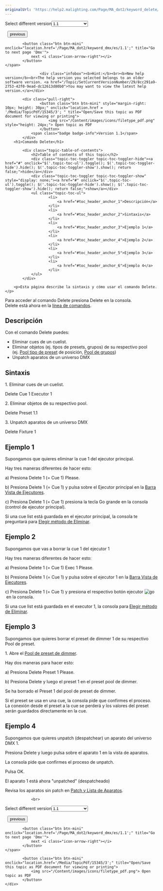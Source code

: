 ```yaml
---
originalUrl: 'https://help2.malighting.com/Page/MA_dot2/keyword_delete/es/1.1'
---
```


<div class="topic-navigation">

<div class="pull-right">
	<span class="pull-left">


<div class="pull-left">
<form action="/Topic/SetCurrentVersionNumber" class="form-inline" id="frmTagSelector" method="post">	<span class="form-mini">
		<div class="input-prepend"><span class="add-on">Select different version</span><select autocomplete="off" id="versionNumberId" name="versionNumberId" onchange="$(this).closest('#frmTagSelector').submit();" style="width: 120px;"><option value="">- latest -</option>
<option selected="selected" value="3">1.1</option>
<option value="7">1.2</option>
<option value="12">1.3</option>
<option value="16">1.5</option>
<option value="29">1.9</option>
</select></div>
		<input data-val="true" data-val-number="The field Int32 must be a number." data-val-required="The Int32 field is required." id="ProductId" name="ProductId" type="hidden" value="7">
		<input id="CurrentGuid" name="CurrentGuid" type="hidden" value="8cc291a9-2753-42f0-9ead-dc12613d80b0">
	</span>
</form></div>&nbsp;	</span>
	<span class="pull-right" style="white-space: nowrap;">
			<button class="btn btn-mini" onclick="location.href='/Page/MA_dot2/keyword_delay/es/1.1'; " title="Go to previous page 'Delay'">
				<i class="icon-arrow-left"></i> previous
			</button>

			<button class="btn btn-mini" onclick="location.href='/Page/MA_dot2/keyword_dmx/es/1.1';" title="Go to next page 'Dmx'">
				next <i class="icon-arrow-right"></i> 
			</button>
	</span>
</div>
<div class="clear-fix" style="margin-bottom: 10px"></div>
</div>

					<div class="infobox"><b>Hint:</b><br><b>New help version</b><br>The help version you selected belongs to an older software version. <a href="/Topic/SetCurrentVersionNumber/29/8cc291a9-2753-42f0-9ead-dc12613d80b0">You may want to view the latest help version.</a></div>

			<div class="pull-right">
					<button class="btn btn-mini" style="margin-right: 10px; height: 30px;" onclick="location.href = '/Media/TopicPdf/15345/3'; " title="Open/Save this topic as PDF document for viewing or printing">
						<img src="/Content/images/icons/filetype_pdf.png" style="height: 24px;"> Open topic as PDF
					</button>
				<span class="badge badge-info">Version 1.1</span>
			</div>
		<h1>Comando Delete</h1>

			<div class="topic-table-of-contents">
				<h2>Table of contents of this topic</h2>
				<div class="topic-toc-toggler topic-toc-toggler-hide"><a href="#" onclick="$('.topic-toc-ul').toggle(); $('.topic-toc-toggler-hide').hide(); $('.topic-toc-toggler-show').show(); return false;">hide</a></div>
				<div class="topic-toc-toggler topic-toc-toggler-show" style="display: none;"><a href="#" onclick="$('.topic-toc-ul').toggle(); $('.topic-toc-toggler-hide').show(); $('.topic-toc-toggler-show').hide(); return false;">show</a></div>
				<ul class="topic-toc-ul">
						<li>
							<a href="#toc_header_anchor_1">Descripción</a>
						</li>
						<li>
							<a href="#toc_header_anchor_2">Sintaxis</a>
						</li>
						<li>
							<a href="#toc_header_anchor_3">Ejemplo 1</a>
						</li>
						<li>
							<a href="#toc_header_anchor_4">Ejemplo 2</a>
						</li>
						<li>
							<a href="#toc_header_anchor_5">Ejemplo 3</a>
						</li>
						<li>
							<a href="#toc_header_anchor_6">Ejemplo 4</a>
						</li>
				</ul>
			</div>

		<p>Esta página describe la sintaxis y cómo usar el comando Delete.</p>

<p>Para acceder al comando Delete presiona&nbsp;<span class="hardkey">Delete</span>&nbsp;en la consola.<br>
Delete&nbsp;está ahora en&nbsp;la <a href="/Topic/330c5d26-3bcd-4d9c-a448-d89cc7a6d5f1">línea de comandos</a>.</p>

<a name="toc_header_anchor_1" id="toc_header_anchor_1" class="topic-toc-item"></a><h2>Descripción</h2>

<p>Con el comando Delete puedes:</p>

<ul>
	<li>Eliminar cues de un cuelist.</li>
	<li>Eliminar&nbsp;objetos (ej. tipos de presets, grupos) de su respectivo pool (ej.&nbsp;<a href="/Topic/c3fb198e-9577-4dae-981c-601829997529">Pool&nbsp;tipo de preset</a>&nbsp;de posición,&nbsp;<a href="/Topic/a28e845d-664a-4bff-8f81-d6039857b1de">Pool de grupos</a>)</li>
	<li>Unpatch&nbsp;aparatos de un universo DMX</li>
</ul>

<a name="toc_header_anchor_2" id="toc_header_anchor_2" class="topic-toc-item"></a><h2>Sintaxis</h2>

<p>1. Eliminar cues de un cuelist.</p>

<div class="cl_input">Delete Cue 1 Executor 1</div>

<p>2. Eliminar objetos de su respectivo pool.</p>

<div class="cl_input">Delete Preset 1.1</div>

<p>3. Unpatch&nbsp;aparatos de un universo DMX</p>

<div class="cl_input">Delete Fixture 1</div>

<a name="toc_header_anchor_3" id="toc_header_anchor_3" class="topic-toc-item"></a><h2>Ejemplo 1</h2>

<p>Supongamos que quieres eliminar la cue 1 del ejecutor principal.</p>

<p>Hay tres maneras diferentes de hacer esto:</p>

<p>a) Presiona&nbsp;<span class="hardkey">Delete</span>&nbsp;<span class="hardkey">1</span> (= Cue 1)&nbsp;<span class="hardkey">Please</span>.</p>

<p>b) Presiona&nbsp;<span class="hardkey">Delete</span>&nbsp;<span class="hardkey">1</span> (= Cue 1) y pulsa sobre el&nbsp;<span class="softkey">Ejecutor principal</span>&nbsp;en la&nbsp;<a href="/Topic/d8ca000e-cf13-448d-ac3e-129272e731d8">Barra Vista de Ejecutores</a>.</p>

<p>c) Presiona&nbsp;<span class="hardkey">Delete</span>&nbsp;<span class="hardkey">1</span> (= Cue 1) presiona la tecla&nbsp;<span class="hardkey">Go</span>&nbsp;grande en la consola (control de ejecutor principal).</p>

<p>Si una cue list está guardada en el ejecutor principal, la consola te preguntará para&nbsp;<a href="/Topic/17e6e949-0ef5-43b4-b7f0-94a4270fc763">Elegir método de Eliminar</a>.</p>

<a name="toc_header_anchor_4" id="toc_header_anchor_4" class="topic-toc-item"></a><h2>Ejemplo 2</h2>

<p>Supongamos que vas a borrar la cue 1 del ejecutor 1</p>

<p>Hay tres maneras diferentes de hacer esto:</p>

<p>a) Presiona&nbsp;<span class="hardkey">Delete</span>&nbsp;<span class="hardkey">1</span> (= Cue 1) <span class="hardkey">Exec</span> <span class="hardkey">1</span> <span class="hardkey">Please</span>.</p>

<p>b) Presiona&nbsp;<span class="hardkey">Delete</span>&nbsp;<span class="hardkey">1</span> (= Cue 1) y pulsa sobre el&nbsp;<span class="softkey">ejecutor 1</span>&nbsp;en la&nbsp;<a href="/Topic/d8ca000e-cf13-448d-ac3e-129272e731d8">Barra Vista de Ejecutores</a>.</p>

<p>c) Presiona&nbsp;<span class="hardkey">Delete</span>&nbsp;<span class="hardkey">1</span> (= Cue 1) y presiona el respectivo botón ejecutor&nbsp;<span class="hardkey"><img alt="go" src="/Media/Mlg/go_1.png"></span>&nbsp;en la consola.</p>

<p>Si una cue list está guardada en el executor 1, la consola para&nbsp;<a href="/Topic/17e6e949-0ef5-43b4-b7f0-94a4270fc763">Elegir método de Eliminar</a>.</p>

<a name="toc_header_anchor_5" id="toc_header_anchor_5" class="topic-toc-item"></a><h2>Ejemplo 3</h2>

<p>Supongamos que quieres borrar el preset de dimmer 1 de su respectivo Pool de preset.</p>

<p>1. Abre el&nbsp;<a href="/Topic/c3fb198e-9577-4dae-981c-601829997529">Pool de preset de dimmer</a>.</p>

<p>Hay dos maneras para hacer esto:</p>

<p>a) Presiona&nbsp;<span class="hardkey">Delete</span> <span class="hardkey">Preset</span> <span class="hardkey">1</span> <span class="hardkey">Please</span>.</p>

<p>b) Presiona&nbsp;<span class="hardkey">Delete</span>&nbsp;y luego el preset 1 en el&nbsp;preset pool de dimmer.</p>

<p>Se ha borrado el Preset 1 del pool de preset de dimmer.</p>

<p>Si el preset se usa en una cue, la consola pide que confirmes el proceso.<br>
La conexión desde el preset a la cue se perderá y los valores del preset serán guardados directamente en la cue.</p>

<a name="toc_header_anchor_6" id="toc_header_anchor_6" class="topic-toc-item"></a><h2>Ejemplo 4</h2>

<p>Supongamos que quieres unpatch (despatchear) un aparato del universo DMX 1.</p>

<p>Presiona&nbsp;<span class="hardkey">Delete</span>&nbsp;y luego pulsa sobre el aparato 1 en la vista de aparatos.</p>

<p>La consola pide que confirmes el proceso de unpatch.</p>

<p>Pulsa&nbsp;<span class="softkey">OK</span>.</p>

<p>El aparato 1 está ahora "unpatched" (despatcheado)</p>

<div class="tip">Revisa los aparatos sin patch en&nbsp;<a href="/Topic/272be3c8-e297-4e8a-902a-01916763f043">Patch y Lista de Aparatos</a>.</div>


				<br>
<div class="topic-navigation">

<div class="pull-right">
	<span class="pull-left">


<div class="pull-left">
<form action="/Topic/SetCurrentVersionNumber" class="form-inline" id="frmTagSelector" method="post">	<span class="form-mini">
		<div class="input-prepend"><span class="add-on">Select different version</span><select autocomplete="off" id="versionNumberId" name="versionNumberId" onchange="$(this).closest('#frmTagSelector').submit();" style="width: 120px;"><option value="">- latest -</option>
<option selected="selected" value="3">1.1</option>
<option value="7">1.2</option>
<option value="12">1.3</option>
<option value="16">1.5</option>
<option value="29">1.9</option>
</select></div>
		<input data-val="true" data-val-number="The field Int32 must be a number." data-val-required="The Int32 field is required." id="ProductId" name="ProductId" type="hidden" value="7">
		<input id="CurrentGuid" name="CurrentGuid" type="hidden" value="8cc291a9-2753-42f0-9ead-dc12613d80b0">
	</span>
</form></div>&nbsp;	</span>
	<span class="pull-right" style="white-space: nowrap;">
			<button class="btn btn-mini" onclick="location.href='/Page/MA_dot2/keyword_delay/es/1.1'; " title="Go to previous page 'Delay'">
				<i class="icon-arrow-left"></i> previous
			</button>

			<button class="btn btn-mini" onclick="location.href='/Page/MA_dot2/keyword_dmx/es/1.1';" title="Go to next page 'Dmx'">
				next <i class="icon-arrow-right"></i> 
			</button>
	</span>
</div>
	<div class="clear-fix"></div>
	<div class="pull-right">
	
			<button class="btn btn-mini" onclick="location.href='/Media/TopicPdf/15345/3';" title="Open/Save this topic as PDF document for viewing or printing">
				<img src="/Content/images/icons/filetype_pdf.png"> Open topic as PDF
			</button>
	</div>
<div class="clear-fix" style="margin-bottom: 10px"></div>
</div>

	
